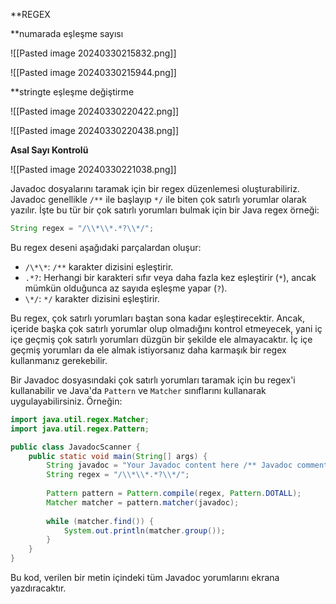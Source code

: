 

**REGEX


**numarada eşleşme sayısı

![[Pasted image 20240330215832.png]]

![[Pasted image 20240330215944.png]]


**stringte eşleşme değiştirme

![[Pasted image 20240330220422.png]]

![[Pasted image 20240330220438.png]]



**Asal Sayı Kontrolü**

![[Pasted image 20240330221038.png]]



Javadoc dosyalarını taramak için bir regex düzenlemesi oluşturabiliriz. Javadoc genellikle `/**` ile başlayıp `*/` ile biten çok satırlı yorumlar olarak yazılır. İşte bu tür bir çok satırlı yorumları bulmak için bir Java regex örneği:

```java
String regex = "/\\*\\*.*?\\*/";
```

Bu regex deseni aşağıdaki parçalardan oluşur:

- `/\*\*`: `/**` karakter dizisini eşleştirir.
- `.*?`: Herhangi bir karakteri sıfır veya daha fazla kez eşleştirir (`*`), ancak mümkün olduğunca az sayıda eşleşme yapar (`?`).
- `\*/`: `*/` karakter dizisini eşleştirir.

Bu regex, çok satırlı yorumları baştan sona kadar eşleştirecektir. Ancak, içeride başka çok satırlı yorumlar olup olmadığını kontrol etmeyecek, yani iç içe geçmiş çok satırlı yorumları düzgün bir şekilde ele almayacaktır. İç içe geçmiş yorumları da ele almak istiyorsanız daha karmaşık bir regex kullanmanız gerekebilir.

Bir Javadoc dosyasındaki çok satırlı yorumları taramak için bu regex'i kullanabilir ve Java'da `Pattern` ve `Matcher` sınıflarını kullanarak uygulayabilirsiniz. Örneğin:

```java
import java.util.regex.Matcher;
import java.util.regex.Pattern;

public class JavadocScanner {
    public static void main(String[] args) {
        String javadoc = "Your Javadoc content here /** Javadoc comment */ Some code /* Another comment */ More code /** Another Javadoc comment */";
        String regex = "/\\*\\*.*?\\*/";
        
        Pattern pattern = Pattern.compile(regex, Pattern.DOTALL);
        Matcher matcher = pattern.matcher(javadoc);
        
        while (matcher.find()) {
            System.out.println(matcher.group());
        }
    }
}
```

Bu kod, verilen bir metin içindeki tüm Javadoc yorumlarını ekrana yazdıracaktır.